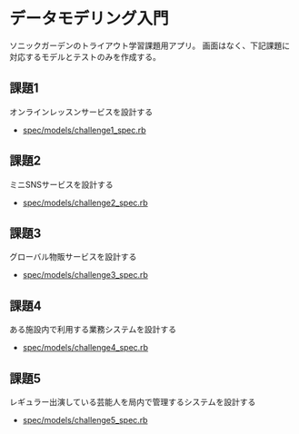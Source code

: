 # データモデリング入門

ソニックガーデンのトライアウト学習課題用アプリ。
画面はなく、下記課題に対応するモデルとテストのみを作成する。

## 課題1

オンラインレッスンサービスを設計する

- [spec/models/challenge1_spec.rb](spec/models/challenge1_spec.rb)

## 課題2

ミニSNSサービスを設計する

- [spec/models/challenge2_spec.rb](spec/models/challenge2_spec.rb)

## 課題3

グローバル物販サービスを設計する

- [spec/models/challenge3_spec.rb](spec/models/challenge3_spec.rb)

## 課題4

ある施設内で利用する業務システムを設計する

- [spec/models/challenge4_spec.rb](spec/models/challenge4_spec.rb)

## 課題5

レギュラー出演している芸能人を局内で管理するシステムを設計する

- [spec/models/challenge5_spec.rb](spec/models/challenge5_spec.rb)
